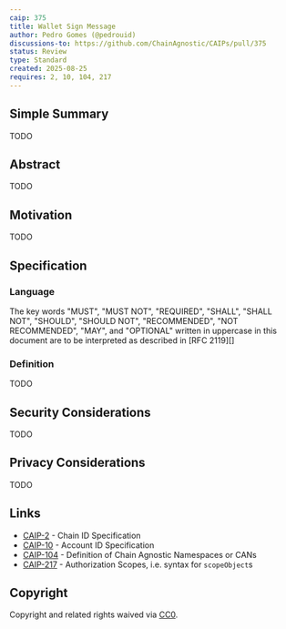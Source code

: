```yaml
---
caip: 375
title: Wallet Sign Message
author: Pedro Gomes (@pedrouid)
discussions-to: https://github.com/ChainAgnostic/CAIPs/pull/375
status: Review
type: Standard
created: 2025-08-25
requires: 2, 10, 104, 217
---
```


## Simple Summary

TODO

## Abstract

TODO

## Motivation

TODO

## Specification

### Language

The key words "MUST", "MUST NOT", "REQUIRED", "SHALL", "SHALL NOT", "SHOULD",
"SHOULD NOT", "RECOMMENDED", "NOT RECOMMENDED", "MAY", and "OPTIONAL" written in
uppercase in this document are to be interpreted as described in [RFC
2119][]

### Definition

TODO

## Security Considerations

TODO

## Privacy Considerations

TODO

## Links

- [CAIP-2][] - Chain ID Specification
- [CAIP-10][] - Account ID Specification
- [CAIP-104][] - Definition of Chain Agnostic Namespaces or CANs
- [CAIP-217][] - Authorization Scopes, i.e. syntax for `scopeObject`s

[CAIP-2]: https://chainagnostic.org/CAIPs/caip-2
[CAIP-10]: https://chainagnostic.org/CAIPs/caip-10
[CAIP-104]: https://chainagnostic.org/CAIPs/caip-104
[CAIP-217]: https://chainagnostic.org/CAIPs/caip-217

## Copyright

Copyright and related rights waived via [CC0](../LICENSE).

